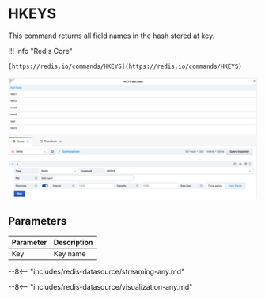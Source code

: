 # HKEYS

This command returns all field names in the hash stored at key.

!!! info "Redis Core"

    [https://redis.io/commands/HKEYS](https://redis.io/commands/HKEYS)

![HKEYS](../../images/redis-datasource/commands/hkeys.png)

## Parameters

| Parameter | Description |
| --------- | ----------- |
| Key       | Key name    |

--8<-- "includes/redis-datasource/streaming-any.md"

--8<-- "includes/redis-datasource/visualization-any.md"
